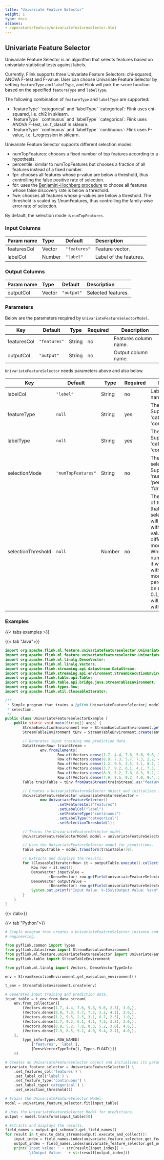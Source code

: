 ```yaml
---
title: "Univariate Feature Selector"
weight: 1
type: docs
aliases:
- /operators/feature/univariatefeatureselector.html
---
```


<!--
Licensed to the Apache Software Foundation (ASF) under one
or more contributor license agreements.  See the NOTICE file
distributed with this work for additional information
regarding copyright ownership.  The ASF licenses this file
to you under the Apache License, Version 2.0 (the
"License"); you may not use this file except in compliance
with the License.  You may obtain a copy of the License at

  http://www.apache.org/licenses/LICENSE-2.0

Unless required by applicable law or agreed to in writing,
software distributed under the License is distributed on an
"AS IS" BASIS, WITHOUT WARRANTIES OR CONDITIONS OF ANY
KIND, either express or implied.  See the License for the
specific language governing permissions and limitations
under the License.
-->

## Univariate Feature Selector
Univariate Feature Selector is an algorithm that selects features based on 
univariate statistical tests against labels.

Currently, Flink supports three Univariate Feature Selectors: chi-squared, 
ANOVA F-test and F-value. User can choose Univariate Feature Selector by 
setting `featureType` and `labelType`, and Flink will pick the score function
based on the specified `featureType` and `labelType`.

The following combination of `featureType` and `labelType` are supported:

<ul>
    <li>`featureType` `categorical` and `labelType` `categorical`: Flink uses 
        chi-squared, i.e. chi2 in sklearn.
    <li>`featureType` `continuous` and `labelType` `categorical`: Flink uses 
        ANOVA F-test, i.e. f_classif in sklearn.
    <li>`featureType` `continuous` and `labelType` `continuous`: Flink uses 
        F-value, i.e. f_regression in sklearn.
</ul>

Univariate Feature Selector supports different selection modes:

<ul>
    <li>numTopFeatures: chooses a fixed number of top features according to a 
        hypothesis.
    <li>percentile: similar to numTopFeatures but chooses a fraction of all 
        features instead of a fixed number.
    <li>fpr: chooses all features whose p-value are below a threshold, thus 
        controlling the false positive rate of selection.
    <li>fdr: uses the <a href="https://en.wikipedia.org/wiki/False_discovery_rate#
        Benjamini.E2.80.93Hochberg_procedure">Benjamini-Hochberg procedure</a> to 
        choose all features whose false discovery rate is below a threshold.
    <li>fwe: chooses all features whose p-values are below a threshold. The 
        threshold is scaled by 1/numFeatures, thus controlling the family-wise 
        error rate of selection.
</ul>

By default, the selection mode is `numTopFeatures`.

### Input Columns

| Param name  | Type   | Default      | Description            |
|:------------|:-------|:-------------|:-----------------------|
| featuresCol | Vector | `"features"` | Feature vector.        |
| labelCol    | Number | `"label"`    | Label of the features. |

### Output Columns

| Param name | Type   | Default    | Description        |
|:-----------|:-------|:-----------|:-------------------|
| outputCol  | Vector | `"output"` | Selected features. |

### Parameters

Below are the parameters required by `UnivariateFeatureSelectorModel`.

| Key         | Default      | Type   | Required | Description             |
|-------------|--------------|--------|----------|-------------------------|
| featuresCol | `"features"` | String | no       | Features column name.   |
| outputCol   | `"output"`   | String | no       | Output column name.     |

`UnivariateFeatureSelector` needs parameters above and also below.

| Key                | Default            | Type    | Required | Description                                                                                                                                                                                                                                                                                                                              |
| ------------------ | ------------------ | ------- | -------- | ---------------------------------------------------------------------------------------------------------------------------------------------------------------------------------------------------------------------------------------------------------------------------------------------------------------------------------------- |
| labelCol           | `"label"`          | String  | no       | Label column name.                                                                                                                                                                                                                                                                                                                       |
| featureType        | `null`             | String  | yes      | The feature type. Supported values: 'categorical', 'continuous'.                                                                                                                                                                                                                                                                         |
| labelType          | `null`             | String  | yes      | The label type. Supported values: 'categorical', 'continuous'.                                                                                                                                                                                                                                                                           |
| selectionMode      | `"numTopFeatures"` | String  | no       | The feature selection mode. Supported values: 'numTopFeatures', 'percentile', 'fpr', 'fdr', 'fwe'.                                                                                                                                                                                                                                       |
| selectionThreshold | `null`             | Number  | no       | The upper bound of the features that selector will select. If not set, it will be replaced with a meaningful value according to different selection modes at runtime. When the mode is numTopFeatures, it will be replaced with 50; when the mode is percentile, it will be replaced with 0.1; otherwise, it will be replaced with 0.05. |

### Examples

{{< tabs examples >}}

{{< tab "Java">}}

```java
import org.apache.flink.ml.feature.univariatefeatureselector.UnivariateFeatureSelector;
import org.apache.flink.ml.feature.univariatefeatureselector.UnivariateFeatureSelectorModel;
import org.apache.flink.ml.linalg.DenseVector;
import org.apache.flink.ml.linalg.Vectors;
import org.apache.flink.streaming.api.datastream.DataStream;
import org.apache.flink.streaming.api.environment.StreamExecutionEnvironment;
import org.apache.flink.table.api.Table;
import org.apache.flink.table.api.bridge.java.StreamTableEnvironment;
import org.apache.flink.types.Row;
import org.apache.flink.util.CloseableIterator;

/**
 * Simple program that trains a {@link UnivariateFeatureSelector} model and uses it for feature
 * selection.
 */
public class UnivariateFeatureSelectorExample {
    public static void main(String[] args) {
        StreamExecutionEnvironment env = StreamExecutionEnvironment.getExecutionEnvironment();
        StreamTableEnvironment tEnv = StreamTableEnvironment.create(env);

        // Generates input training and prediction data.
        DataStream<Row> trainStream =
                env.fromElements(
                        Row.of(Vectors.dense(1.7, 4.4, 7.6, 5.8, 9.6, 2.3), 3.0),
                        Row.of(Vectors.dense(8.8, 7.3, 5.7, 7.3, 2.2, 4.1), 2.0),
                        Row.of(Vectors.dense(1.2, 9.5, 2.5, 3.1, 8.7, 2.5), 1.0),
                        Row.of(Vectors.dense(3.7, 9.2, 6.1, 4.1, 7.5, 3.8), 2.0),
                        Row.of(Vectors.dense(8.9, 5.2, 7.8, 8.3, 5.2, 3.0), 4.0),
                        Row.of(Vectors.dense(7.9, 8.5, 9.2, 4.0, 9.4, 2.1), 4.0));
        Table trainTable = tEnv.fromDataStream(trainStream).as("features", "label");

        // Creates a UnivariateFeatureSelector object and initializes its parameters.
        UnivariateFeatureSelector univariateFeatureSelector =
                new UnivariateFeatureSelector()
                        .setFeaturesCol("features")
                        .setLabelCol("label")
                        .setFeatureType("continuous")
                        .setLabelType("categorical")
                        .setSelectionThreshold(1);

        // Trains the UnivariateFeatureSelector model.
        UnivariateFeatureSelectorModel model = univariateFeatureSelector.fit(trainTable);

        // Uses the UnivariateFeatureSelector model for predictions.
        Table outputTable = model.transform(trainTable)[0];

        // Extracts and displays the results.
        for (CloseableIterator<Row> it = outputTable.execute().collect(); it.hasNext(); ) {
            Row row = it.next();
            DenseVector inputValue =
                    (DenseVector) row.getField(univariateFeatureSelector.getFeaturesCol());
            DenseVector outputValue =
                    (DenseVector) row.getField(univariateFeatureSelector.getOutputCol());
            System.out.printf("Input Value: %-15s\tOutput Value: %s\n", inputValue, outputValue);
        }
    }
}

```

{{< /tab>}}

{{< tab "Python">}}

```python
# Simple program that creates a UnivariateFeatureSelector instance and uses it for feature
# engineering.

from pyflink.common import Types
from pyflink.datastream import StreamExecutionEnvironment
from pyflink.ml.feature.univariatefeatureselector import UnivariateFeatureSelector
from pyflink.table import StreamTableEnvironment

from pyflink.ml.linalg import Vectors, DenseVectorTypeInfo

env = StreamExecutionEnvironment.get_execution_environment()

t_env = StreamTableEnvironment.create(env)

# Generates input training and prediction data.
input_table = t_env.from_data_stream(
    env.from_collection([
        (Vectors.dense(1.7, 4.4, 7.6, 5.8, 9.6, 2.3), 3.0,),
        (Vectors.dense(8.8, 7.3, 5.7, 7.3, 2.2, 4.1), 2.0,),
        (Vectors.dense(1.2, 9.5, 2.5, 3.1, 8.7, 2.5), 1.0,),
        (Vectors.dense(3.7, 9.2, 6.1, 4.1, 7.5, 3.8), 2.0,),
        (Vectors.dense(8.9, 5.2, 7.8, 8.3, 5.2, 3.0), 4.0,),
        (Vectors.dense(7.9, 8.5, 9.2, 4.0, 9.4, 2.1), 4.0,),
    ],
        type_info=Types.ROW_NAMED(
            ['features', 'label'],
            [DenseVectorTypeInfo(), Types.FLOAT()])
    ))

# Creates an UnivariateFeatureSelector object and initializes its parameters.
univariate_feature_selector = UnivariateFeatureSelector() \
    .set_features_col('features') \
    .set_label_col('label') \
    .set_feature_type('continuous') \
    .set_label_type('categorical') \
    .set_selection_threshold(1)

# Trains the UnivariateFeatureSelector Model.
model = univariate_feature_selector.fit(input_table)

# Uses the UnivariateFeatureSelector Model for predictions.
output = model.transform(input_table)[0]

# Extracts and displays the results.
field_names = output.get_schema().get_field_names()
for result in t_env.to_data_stream(output).execute_and_collect():
    input_index = field_names.index(univariate_feature_selector.get_features_col())
    output_index = field_names.index(univariate_feature_selector.get_output_col())
    print('Input Value: ' + str(result[input_index]) +
          '\tOutput Value: ' + str(result[output_index]))

```